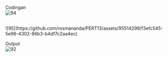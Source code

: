 Codingan
<br>
![94](https://github.com/rosmananda/PERT13/assets/95514299/c81c2b82-aae2-4420-ae74-6cd918116d23)

<br>
![95](https://github.com/rosmananda/PERT13/assets/95514299/f3efc545-5e98-4302-86b3-b4df7c2aa4ec)


Output
<br>
![92](https://github.com/rosmananda/PERT13/assets/95514299/39dae9da-df0c-4da5-8eeb-7d02426a689e)
